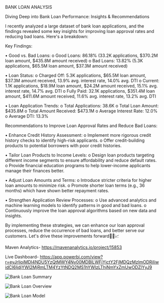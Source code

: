 BANK LOAN ANALYSIS

Diving Deep into Bank Loan Performance: Insights & Recommendations

I recently analyzed a large dataset of bank loan applications, and the findings revealed some key insights for improving loan approval rates and reducing bad loans. Here's a breakdown:

Key Findings:

•	Good vs. Bad Loans:
o	Good Loans: 86.18% (33.2K applications, $370.2M loan amount, $435.8M amount received)
o	Bad Loans: 13.82% (5.3K applications, $65.5M loan amount, $37.3M amount received)

•	Loan Status:
o	Charged Off: 5.3K applications, $65.5M loan amount, $37.3M amount received, 13.9% avg. interest rate, 14.0% avg. DTI
o	Current: 1.1K applications, $18.9M loan amount, $24.2M amount received, 15.1% avg. interest rate, 14.7% avg. DTI
o	Fully Paid: 32.1K applications, $351.4M loan amount, $411.6M amount received, 11.6% avg. interest rate, 13.2% avg. DTI

•	Loan Application Trends:
o	Total Applications: 38.6K
o	Total Loan Amount: $435.8M
o	Total Amount Received: $473.1M
o	Average Interest Rate: 12.0%
o	Average DTI: 13.3%

Recommendations to Improve Loan Approval Rates and Reduce Bad Loans:

•	Enhance Credit History Assessment:
o	Implement more rigorous credit history checks to identify high-risk applicants.
o	Offer credit-building products to potential borrowers with poor credit histories.

•	Tailor Loan Products to Income Levels:
o	Design loan products targeting different income segments to ensure affordability and reduce default rates.
o	Provide financial education programs to help lower-income applicants manage their finances better.

•	Adjust Loan Amounts and Terms:
o	Introduce stricter criteria for higher loan amounts to minimize risk.
o	Promote shorter loan terms (e.g., 36 months) which have shown better repayment rates.

•	Strengthen Application Review Processes:
o	Use advanced analytics and machine learning models to identify patterns in good and bad loans.
o	Continuously improve the loan approval algorithms based on new data and insights.

By implementing these strategies, we can enhance our loan approval processes, reduce the occurrence of bad loans, and better serve our customers. Let's drive these improvements forward💼💡📈

Maven Analytics- https://mavenanalytics.io/project/15853

Live Dashboard- https://app.powerbi.com/view?r=eyJrIjoiMDI4NDU5YzQtMWY4Ny00MDBlLWFiYjctY2FjMDQzMzlmODRiIiwidCI6IjdjYWI2MjRmLTM4YzYtNDQ2MS1hYWIzLThjNmYxZmUwODZlYyJ9

![Bank Loan Summary](https://github.com/pawansukheja/Bank-Loan-PowerBI/assets/163865690/d02d899f-978a-4211-996a-dd688faaa410)

![Bank Loan Overview](https://github.com/pawansukheja/Bank-Loan-PowerBI/assets/163865690/91107ddc-8e1b-48e0-bba8-89fc6a73158e)

![Bank Loan Model](https://github.com/pawansukheja/Bank-Loan-PowerBI/assets/163865690/79376ea3-1789-4a73-be3b-0b2383560508)

